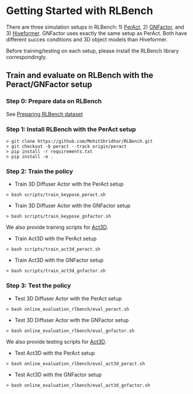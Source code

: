 # Getting Started with RLBench

There are three simulation setups in RLBench: 1) [PerAct](https://github.com/peract/peract), 2) [GNFactor](https://github.com/YanjieZe/GNFactor), and 3) [Hiveformer](https://github.com/vlc-robot/hiveformer).  GNFactor uses exactly the same setup as PerAct.  Both have different succes conditions and 3D object models than Hiveformer.

Before training/testing on each setup, please install the RLBench library correspondingly.

## Train and evaluate on RLBench with the Peract/GNFactor setup

### Step 0: Prepare data on RLBench
See [Preparing RLBench dataset](./DATA_PREPARATION_RLBENCH.md)

### Step 1: Install RLBench with the PerAct setup
```
> git clone https://github.com/MohitShridhar/RLBench.git
> git checkout -b peract --track origin/peract
> pip install -r requirements.txt
> pip install -e .
```

### Step 2: Train the policy

* Train 3D Diffuser Actor with the PerAct setup

```
> bash scripts/train_keypose_peract.sh
```

* Train 3D Diffuser Actor with the GNFactor setup

```
> bash scripts/train_keypose_gnfactor.sh
```

We also provide training scripts for [Act3D](https://arxiv.org/abs/2306.17817).

* Train Act3D with the PerAct setup

```
> bash scripts/train_act3d_peract.sh
```

* Train Act3D with the GNFactor setup

```
> bash scripts/train_act3d_gnfactor.sh
```

### Step 3: Test the policy

* Test 3D Diffuser Actor with the PerAct setup

```
> bash online_evaluation_rlbench/eval_peract.sh
```

* Test 3D Diffuser Actor with the GNFactor setup

```
> bash online_evaluation_rlbench/eval_gnfactor.sh
```

We also provide testing scripts for [Act3D](https://arxiv.org/abs/2306.17817).

* Test Act3D with the PerAct setup

```
> bash online_evaluation_rlbench/eval_act3d_peract.sh
```

* Test Act3D with the GNFactor setup

```
> bash online_evaluation_rlbench/eval_act3d_gnfactor.sh
```
